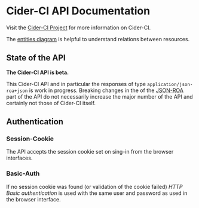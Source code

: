 
Cider-CI API Documentation
==========================

Visit  the [Cider-CI Project](https://github.com/cider-ci/cider-ci) for more information on Cider-CI.

The [entities diagram](/development/architecture/#entities) is helpful to understand relations between resources.


## State of the API

**The Cider-CI API is beta.**

This Cider-CI API and in particular the responses of type
`application/json-roa+json` is work in progress. Breaking changes in the of
the [JSON-ROA] part of the API do not necessarily increase the major number of
the API and certainly not those of Cider-CI itself.

  [JSON-ROA]: https://github.com/json-roa

## Authentication

### Session-Cookie

The API accepts the session cookie set on sing-in from the browser interfaces.

### Basic-Auth

If no session cookie was found (or validation of the cookie failed)
*HTTP Basic authentication* is used with the same user and password as
used in the browser interface.

